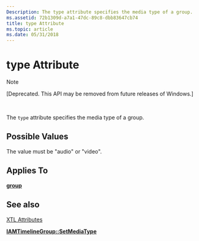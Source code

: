 ```yaml
---
Description: The type attribute specifies the media type of a group.
ms.assetid: 72b1309d-a7a1-47dc-89c8-dbb83647cb74
title: type Attribute
ms.topic: article
ms.date: 05/31/2018
---
```


# type Attribute

> [!Note]  
> \[Deprecated. This API may be removed from future releases of Windows.\]

 

The `type` attribute specifies the media type of a group.

## Possible Values

The value must be "audio" or "video".

## Applies To

[**group**](group-element.md)

## See also

<dl> <dt>

[XTL Attributes](xtl-attributes.md)
</dt> <dt>

[**IAMTimelineGroup::SetMediaType**](iamtimelinegroup-setmediatype.md)
</dt> </dl>

 

 




